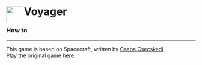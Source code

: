 
<h1>
	<img src="~/icon.svg" style="float: left; width: 42px; margin: 3px 5px 0 0;">
	Voyager
</h1>

### How to

---
This game is based on Spacecraft, written by [Csaba Csecskedi](https://github.com/tricsi).<br/>
Play the original game [here](https://tricsi.github.io/spacecraft/dist/).
